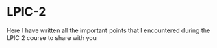 # LPIC-2
Here I have written all the important points that I encountered during the LPIC 2 course to share with you
